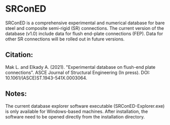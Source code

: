 # SRConED
SRConED is a comprehensive experimental and numerical database for bare steel and composite semi-rigid (SR) connections. The current version of the database (v1.0) include data for flush end-plate connections (FEP). Data for other SR connections will be rolled out in future versions.

Citation:
-----------
Mak L. and Elkady A. (2021). "Experimental database on flush-end plate connections". ASCE Journal of Structural Engineering (In press). DOI: 10.1061/(ASCE)ST.1943-541X.0003064.

Notes:
-----------
The current database explorer software executable (SRConED-Explorer.exe) is only available for Windows-based machines. After installation, the software need to be opened directly from the installation directory.
